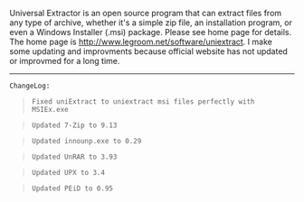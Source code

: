 Universal Extractor is an open source program that can extract files from any type of archive, whether it's a simple zip file, an installation program, or even a Windows Installer (.msi) package. Please see home page for details. The home page is http://www.legroom.net/software/uniextract. I make some updating and improvments because official website has not updated or improvmed for a long time.

---

`ChangeLog:`
> `Fixed uniExtract to uniextract msi files perfectly with MSIEx.exe`

> `Updated 7-Zip to 9.13`

> `Updated innounp.exe to 0.29`

> `Updated UnRAR to 3.93`

> `Updated UPX to 3.4`

> `Updated PEiD to 0.95`